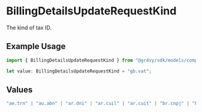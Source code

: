 # BillingDetailsUpdateRequestKind

The kind of tax ID.

## Example Usage

```typescript
import { BillingDetailsUpdateRequestKind } from "@gr4vy/sdk/models/components";

let value: BillingDetailsUpdateRequestKind = "gb.vat";
```

## Values

```typescript
"ae.trn" | "au.abn" | "ar.dni" | "ar.cuil" | "ar.cuit" | "br.cnpj" | "br.cpf" | "ca.bn" | "ca.gst_hst" | "ca.pst_bc" | "ca.pst_mb" | "ca.pst_sk" | "ca.qst" | "ch.vat" | "cl.tin" | "es.cif" | "eu.vat" | "gb.vat" | "hk.br" | "id.nik" | "id.npwp" | "in.gst" | "jp.cn" | "jp.rn" | "kr.brn" | "li.uid" | "mx.curp" | "my.frp" | "my.itn" | "my.nric" | "my.sst" | "no.vat" | "nz.gst" | "ph.tin" | "ru.inn" | "ru.kpp" | "sa.vat" | "sg.gst" | "sg.uen" | "th.id" | "th.vat" | "tw.vat" | "us.ein" | "za.vat"
```